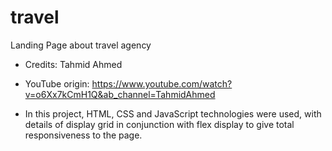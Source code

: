 # travel
Landing Page about travel agency  
* Credits: Tahmid Ahmed
* YouTube origin: https://www.youtube.com/watch?v=o6Xx7kCmH1Q&ab_channel=TahmidAhmed

* In this project, HTML, CSS and JavaScript technologies were used, with details of display grid in conjunction with flex display to give total responsiveness to the page.
